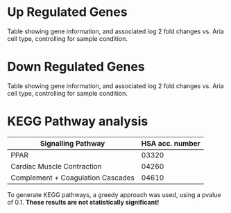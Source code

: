 # Up Regulated Genes
Table showing gene information, and associated log 2 fold changes vs. Aria cell type, controlling for sample condition.

# Down Regulated Genes
Table showing gene information, and associated log 2 fold changes vs. Aria cell type, controlling for sample condition. 

# KEGG Pathway analysis
| Signalling Pathway | HSA acc. number |
|--------------------|-----------------|
| PPAR               | 03320           |
| Cardiac Muscle Contraction           | 04260           |
| Complement + Coagulation Cascades     | 04610           |

To generate KEGG pathways, a greedy approach was used, using a pvalue of 0.1. **These results are not statistically significant!**
